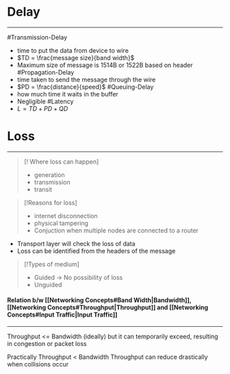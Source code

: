 # Delay
---

#Transmission-Delay
- time to put the data from device to wire
- $TD = \frac{message size}{band width}$
- Maximum size of message is 1514B or 1522B based on header
#Propagation-Delay
- time taken to send the message through the wire
- $PD = \frac{distance}{speed}$
#Queuing-Delay
- how much time it waits in the buffer
- Negligible
#Latency 
- $L = TD + PD + QD$
# Loss
---
>[! Where loss can happen]
>- generation
>- transmission
>- transit

>[!Reasons for loss]
>- internet disconnection
>- physical tampering
>- Conjuction when multiple nodes are connected to a router

- Transport layer will check the loss of data
- Loss can be identified from the headers of the message

>[!Types of medium]
>- Guided -> No possibility of loss
>- Unguided

#### Relation b/w [[Networking Concepts#Band Width|Bandwidth]], [[Networking Concepts#Throughput|Throughput]] and [[Networking Concepts#Input Traffic|Input Traffic]]
---
Throughput <= Bandwidth (ideally)
but it can temporarily exceed, resulting in congestion or packet loss

Practically Throughput < Bandwidth
Throughput can reduce drastically when collisions occur
